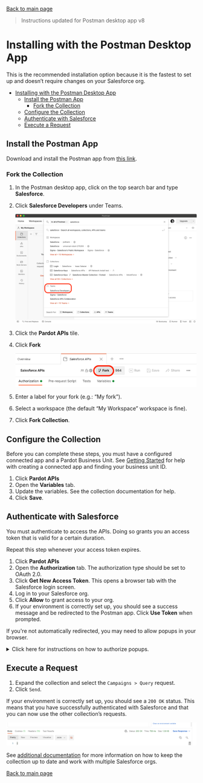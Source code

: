 [Back to main page](Readme.md)

> Instructions updated for Postman desktop app v8

# Installing with the Postman Desktop App

This is the recommended installation option because it is the fastest to set up and doesn’t require changes on your Salesforce org.

- [Installing with the Postman Desktop App](#installing-with-the-postman-desktop-app)
  - [Install the Postman App](#install-the-postman-app)
    - [Fork the Collection](#fork-the-collection)
  - [Configure the Collection](#configure-the-collection)
  - [Authenticate with Salesforce](#authenticate-with-salesforce)
  - [Execute a Request](#execute-a-request)

## Install the Postman App

Download and install the Postman app from [this link](https://www.postman.com/downloads).

### Fork the Collection

1. In the Postman desktop app, click on the top search bar and type **Salesforce**.
1. Click **Salesforce Developers** under Teams.

    ![Searching for Salesforce screenshot](doc-gfx/app/search-salesforce.png)

1. Click the **Pardot APIs** tile.
1. Click **Fork**

    ![Fork button screenshot](doc-gfx/app/fork-button.png)

1. Enter a label for your fork (e.g.: “My fork”).
1. Select a workspace (the default “My Workspace” workspace is fine).
1. Click **Fork Collection**.

## Configure the Collection

Before you can complete these steps, you must have a configured connected app and a Pardot Business Unit. See [Getting Started](https://developer.salesforce.com/docs/marketing/pardot/guide/getting-started.html) for help with creating a connected app and finding your business unit ID.

1. Click **Pardot APIs**
1. Open the **Variables** tab.
2. Update the variables. See the collection documentation for help.
3. Click **Save**.

## Authenticate with Salesforce

You must authenticate to access the APIs. Doing so grants you an access token that is valid for a certain duration.

Repeat this step whenever your access token expires.

1. Click **Pardot APIs**
2. Open the **Authorization** tab. The authorization type should be set to OAuth 2.0.
3. Click **Get New Access Token**. This opens a browser tab with the Salesforce login screen.
4. Log in to your Salesforce org.
5. Click **Allow** to grant access to your org.
6. If your environment is correctly set up, you should see a success message and be redirected to the Postman app. Click **Use Token** when prompted.

If you're not automatically redirected, you may need to allow popups in your browser.

<details>
    <summary>Click here for instructions on how to authorize popups.</summary>
<p>
    Note: these instructions are for Chrome but the steps should be similar with other browsers.</p>

   1. Click the popup error in the address bar, choose to allow popups from Postman:

        ![Allow popup screenshot](doc-gfx/web/allow-popup.png)

   2. Refresh the page and allow the browser to open the Postman app:

        ![Open Postman app screenshot](doc-gfx/web/allow-open-app.png) 
</details>

## Execute a Request

1. Expand the collection and select the `Campaigns > Query` request.
1. Click `Send`.

If your environment is correctly set up, you should see a `200 OK` status. This means that you have successfully authenticated with Salesforce and that you can now use the other collection’s requests.

![Authenticate screenshot](doc-gfx/app/status200.png)

See [additional documentation](README.md#additional-documentation) for more information on how to keep the collection up to date and work with multiple Salesforce orgs.

[Back to main page](README.md)
